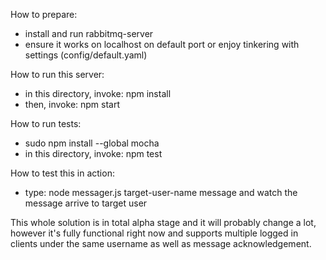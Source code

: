 How to prepare:
- install and run rabbitmq-server
- ensure it works on localhost on default port or enjoy tinkering with settings (config/default.yaml)

How to run this server:
- in this directory, invoke: npm install
- then, invoke: npm start

How to run tests:
- sudo npm install --global mocha
- in this directory, invoke: npm test

How to test this in action:
- type: node messager.js target-user-name message
and watch the message arrive to target user

This whole solution is in total alpha stage and it will probably change a lot,
however it's fully functional right now and supports multiple logged in clients
under the same username as well as message acknowledgement.
